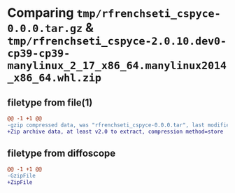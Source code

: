 # Comparing `tmp/rfrenchseti_cspyce-0.0.0.tar.gz` & `tmp/rfrenchseti_cspyce-2.0.10.dev0-cp39-cp39-manylinux_2_17_x86_64.manylinux2014_x86_64.whl.zip`

## filetype from file(1)

```diff
@@ -1 +1 @@
-gzip compressed data, was "rfrenchseti_cspyce-0.0.0.tar", last modified: Wed May  3 23:51:23 2023, max compression
+Zip archive data, at least v2.0 to extract, compression method=store
```

## filetype from diffoscope

```diff
@@ -1 +1 @@
-GzipFile
+ZipFile
```

